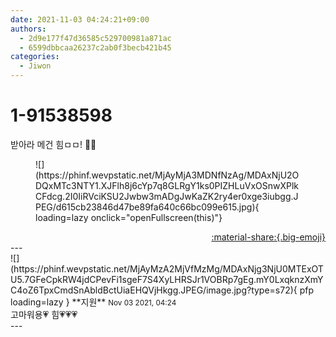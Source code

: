 ```yaml
---
date: 2021-11-03 04:24:21+09:00
authors:
  - 2d9e177f47d36585c529700981a871ac
  - 6599dbbcaa26237c2ab0f3becb421b45
categories:
  - Jiwon
---
```


# 1-91538598

<div class="post-container" markdown="1">
<div class="content-container md-sidebar__scrollwrap" markdown="1">

받아라 메건 힘ㅁㅁ! 💪💪
<figure markdown="1">
![](https://phinf.wevpstatic.net/MjAyMjA3MDNfNzAg/MDAxNjU2ODQxMTc3NTY1.XJFlh8j6cYp7q8GLRgY1ks0PIZHLuVxOSnwXPlkCFdcg.2I0IiRVciKSU2Jwbw3mADgJwKaZK2ry4er0xge3iubgg.JPEG/d615cb23846d47be89fa640c66bc099e615.jpg){ loading=lazy onclick="openFullscreen(this)"}
</figure>


</div>
</div>

<div style="text-align: right;" markdown="1">
<a href="https://weverse.io/fromis9/fanpost/1-91538598" style="text-align: right;">:material-share:{.big-emoji}</a>
</div>
---

<div class="comments-container md-sidebar__scrollwrap" markdown="1">
<div class="comment" markdown="1">
<div class='id-container' markdown="1">
![](https://phinf.wevpstatic.net/MjAyMzA2MjVfMzMg/MDAxNjg3NjU0MTExOTU5.7GFeCpkRW4jdCPevFi1sgeF7S4XyLHRSJr1VOBRp7gEg.mY0LxqknzXmYC4oZ6TpxCmdSnAbldBctUiaEHQVjHkgg.JPEG/image.jpg?type=s72){ pfp loading=lazy }
**<span class="artist">지원</span>** <small>Nov 03 2021, 04:24</small><br>
</div>
<div class='comment-body' markdown="1">
고마워용💗 힘💗💗💗
</div>
</div>
</div>
---
